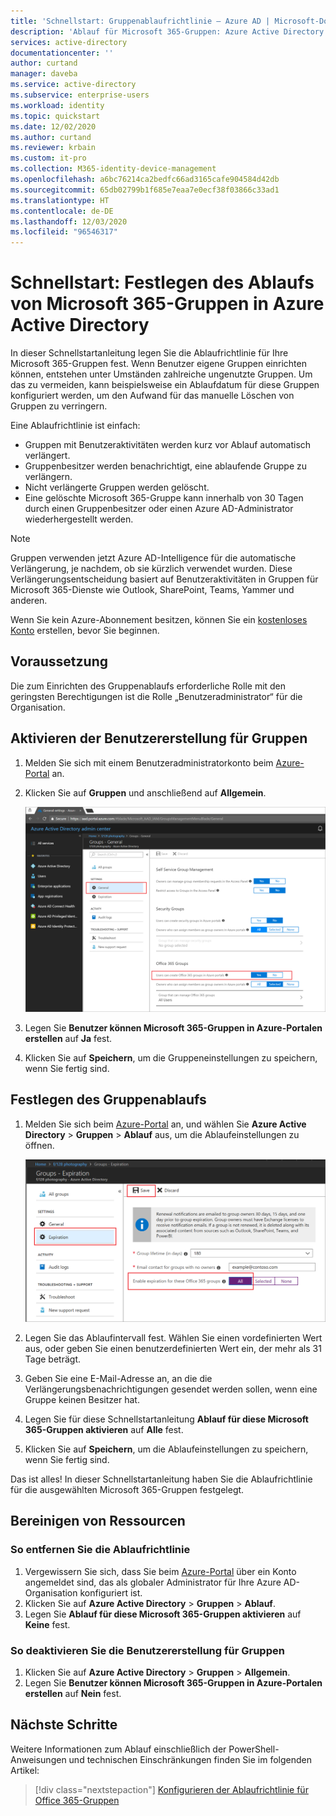 ```yaml
---
title: 'Schnellstart: Gruppenablaufrichtlinie – Azure AD | Microsoft-Dokumentation'
description: 'Ablauf für Microsoft 365-Gruppen: Azure Active Directory'
services: active-directory
documentationcenter: ''
author: curtand
manager: daveba
ms.service: active-directory
ms.subservice: enterprise-users
ms.workload: identity
ms.topic: quickstart
ms.date: 12/02/2020
ms.author: curtand
ms.reviewer: krbain
ms.custom: it-pro
ms.collection: M365-identity-device-management
ms.openlocfilehash: a6bc76214ca2bedfc66ad3165cafe904584d42db
ms.sourcegitcommit: 65db02799b1f685e7eaa7e0ecf38f03866c33ad1
ms.translationtype: HT
ms.contentlocale: de-DE
ms.lasthandoff: 12/03/2020
ms.locfileid: "96546317"
---
```

# <a name="quickstart-set-microsoft-365-groups-to-expire-in-azure-active-directory"></a>Schnellstart: Festlegen des Ablaufs von Microsoft 365-Gruppen in Azure Active Directory

In dieser Schnellstartanleitung legen Sie die Ablaufrichtlinie für Ihre Microsoft 365-Gruppen fest. Wenn Benutzer eigene Gruppen einrichten können, entstehen unter Umständen zahlreiche ungenutzte Gruppen. Um das zu vermeiden, kann beispielsweise ein Ablaufdatum für diese Gruppen konfiguriert werden, um den Aufwand für das manuelle Löschen von Gruppen zu verringern.

Eine Ablaufrichtlinie ist einfach:

- Gruppen mit Benutzeraktivitäten werden kurz vor Ablauf automatisch verlängert.
- Gruppenbesitzer werden benachrichtigt, eine ablaufende Gruppe zu verlängern.
- Nicht verlängerte Gruppen werden gelöscht.
- Eine gelöschte Microsoft 365-Gruppe kann innerhalb von 30 Tagen durch einen Gruppenbesitzer oder einen Azure AD-Administrator wiederhergestellt werden.

> [!NOTE]
> Gruppen verwenden jetzt Azure AD-Intelligence für die automatische Verlängerung, je nachdem, ob sie kürzlich verwendet wurden. Diese Verlängerungsentscheidung basiert auf Benutzeraktivitäten in Gruppen für Microsoft 365-Dienste wie Outlook, SharePoint, Teams, Yammer und anderen.

Wenn Sie kein Azure-Abonnement besitzen, können Sie ein [kostenloses Konto](https://azure.microsoft.com/free/) erstellen, bevor Sie beginnen.

## <a name="prerequisite"></a>Voraussetzung

 Die zum Einrichten des Gruppenablaufs erforderliche Rolle mit den geringsten Berechtigungen ist die Rolle „Benutzeradministrator“ für die Organisation.

## <a name="turn-on-user-creation-for-groups"></a>Aktivieren der Benutzererstellung für Gruppen

1. Melden Sie sich mit einem Benutzeradministratorkonto beim [Azure-Portal](https://portal.azure.com) an.

2. Klicken Sie auf **Gruppen** und anschließend auf **Allgemein**.
  
   ![Seite „Self-Service-Gruppeneinstellungen“](./media/groups-quickstart-expiration/self-service-settings.png)

3. Legen Sie **Benutzer können Microsoft 365-Gruppen in Azure-Portalen erstellen** auf **Ja** fest.

4. Klicken Sie auf **Speichern**, um die Gruppeneinstellungen zu speichern, wenn Sie fertig sind.

## <a name="set-group-expiration"></a>Festlegen des Gruppenablaufs

1. Melden Sie sich beim [Azure-Portal](https://portal.azure.com) an, und wählen Sie **Azure Active Directory** > **Gruppen** > **Ablauf** aus, um die Ablaufeinstellungen zu öffnen.
  
   ![Seite „Ablaufeinstellungen“ für die Gruppe](./media/groups-quickstart-expiration/expiration-settings.png)

2. Legen Sie das Ablaufintervall fest. Wählen Sie einen vordefinierten Wert aus, oder geben Sie einen benutzerdefinierten Wert ein, der mehr als 31 Tage beträgt. 

3. Geben Sie eine E-Mail-Adresse an, an die die Verlängerungsbenachrichtigungen gesendet werden sollen, wenn eine Gruppe keinen Besitzer hat.

4. Legen Sie für diese Schnellstartanleitung **Ablauf für diese Microsoft 365-Gruppen aktivieren** auf **Alle** fest.

5. Klicken Sie auf **Speichern**, um die Ablaufeinstellungen zu speichern, wenn Sie fertig sind.

Das ist alles! In dieser Schnellstartanleitung haben Sie die Ablaufrichtlinie für die ausgewählten Microsoft 365-Gruppen festgelegt.

## <a name="clean-up-resources"></a>Bereinigen von Ressourcen

### <a name="to-remove-the-expiration-policy"></a>So entfernen Sie die Ablaufrichtlinie

1. Vergewissern Sie sich, dass Sie beim [Azure-Portal](https://portal.azure.com) über ein Konto angemeldet sind, das als globaler Administrator für Ihre Azure AD-Organisation konfiguriert ist.
2. Klicken Sie auf **Azure Active Directory** > **Gruppen** > **Ablauf**.
3. Legen Sie **Ablauf für diese Microsoft 365-Gruppen aktivieren** auf **Keine** fest.

### <a name="to-turn-off-user-creation-for-groups"></a>So deaktivieren Sie die Benutzererstellung für Gruppen

1. Klicken Sie auf **Azure Active Directory** > **Gruppen** > **Allgemein**. 
2. Legen Sie **Benutzer können Microsoft 365-Gruppen in Azure-Portalen erstellen** auf **Nein** fest.

## <a name="next-steps"></a>Nächste Schritte

Weitere Informationen zum Ablauf einschließlich der PowerShell-Anweisungen und technischen Einschränkungen finden Sie im folgenden Artikel:

> [!div class="nextstepaction"]
> [Konfigurieren der Ablaufrichtlinie für Office 365-Gruppen](groups-lifecycle.md)

